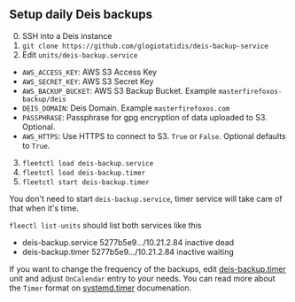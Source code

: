 ## Setup daily Deis backups

0. SSH into a Deis instance
1. `git clone https://github.com/glogiotatidis/deis-backup-service`
2. Edit `units/deis-backup.service`
  - `AWS_ACCESS_KEY`: AWS S3 Access Key
  - `AWS_SECRET_KEY`: AWS S3 Secret Key
  - `AWS_BACKUP_BUCKET`: AWS S3 Backup Bucket. Example `masterfirefoxos-backup/deis`
  - `DEIS_DOMAIN`: Deis Domain. Example `masterfirefoxos.com`
  - `PASSPHRASE`: Passphrase for gpg encryption of data uploaded to S3. Optional.
  - `AWS_HTTPS`: Use HTTPS to connect to S3. `True` or `False`. Optional defaults to `True`.
3. `fleetctl load deis-backup.service`
4. `fleetctl load deis-backup.timer`
5. `fleetctl start deis-backup.timer`

You don't need to start `deis-backup.service`, timer service will take care of that when it's time.

`fleectl list-units` should list both services like this

 - deis-backup.service		5277b5e9.../10.21.2.84	inactive	dead
 - deis-backup.timer		5277b5e9.../10.21.2.84	inactive	waiting


If you want to change the frequency of the backups, edit [deis-backup.timer](units/deis-backup.timer) unit and adjust `OnCalendar` entry to your needs. You can read more about the `Timer` format on [systemd.timer](http://www.freedesktop.org/software/systemd/man/systemd.timer.html) documenation.
